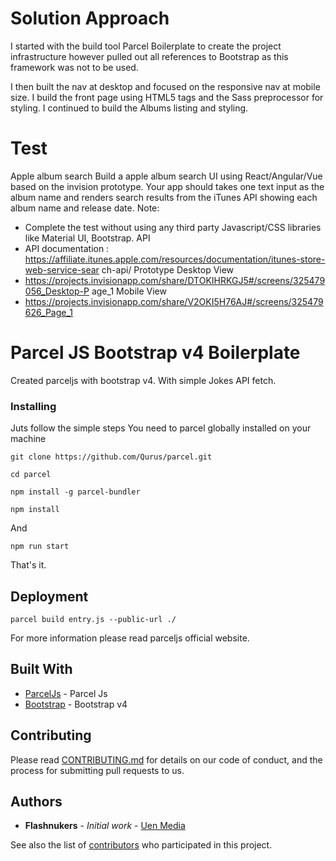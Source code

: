 # Solution Approach

I started with the build tool Parcel Boilerplate to create
the project infrastructure however pulled out all
references to Bootstrap as this framework was not to be used.

I then built the nav at desktop and focused on the responsive nav at mobile size.
I build the front page using HTML5 tags and the Sass preprocessor for styling.
I continued to build the Albums listing and styling.

# Test

Apple album search
Build a apple album search UI using React/Angular/Vue based on the invision prototype. Your app should takes one text input as the album name and renders search results from the iTunes API showing each album name and release date.
Note:
* Complete the test without using any third party Javascript/CSS libraries like Material UI, Bootstrap.
API
* API documentation :
https://affiliate.itunes.apple.com/resources/documentation/itunes-store-web-service-sear
ch-api/
Prototype Desktop View
* https://projects.invisionapp.com/share/DTOKIHRKGJ5#/screens/325479056_Desktop-P age_1
Mobile View
* https://projects.invisionapp.com/share/V2OKI5H76AJ#/screens/325479626_Page_1


# Parcel JS Bootstrap v4 Boilerplate

Created parceljs with bootstrap v4. With simple Jokes API fetch.


### Installing

Juts follow the simple steps
You need to parcel globally installed on your machine

```
git clone https://github.com/Qurus/parcel.git
```
```
cd parcel
```

```
npm install -g parcel-bundler
```

```
npm install
```

And

```
npm run start
```

That's it.


## Deployment

```
parcel build entry.js --public-url ./
```
For more information please read parceljs official website.

## Built With

* [ParcelJs](https://parceljs.org/getting_started.html) - Parcel Js
* [Bootstrap](https://getbootstrap.com/) - Bootstrap v4

## Contributing

Please read [CONTRIBUTING.md](https://gist.github.com/Qurus/304bd6e1c091f79b076a562a191eeb58) for details on our code of conduct, and the process for submitting pull requests to us.


## Authors

* **Flashnukers** - *Initial work* - [Uen Media](https://github.com/Qurus)

See also the list of [contributors](https://github.com/Qurus/parcel/contributors) who participated in this project.
